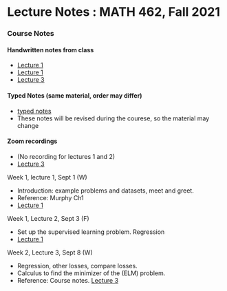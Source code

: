 # Lecture Notes :  MATH 462, Fall 2021

### Course Notes 
#### Handwritten notes from class  
- [Lecture 1](https://github.com/adam-oberman/adam-oberman.github.io/blob/main/Lectures/09%2001%20Lecture%201.pdf)
- [Lecture 1](https://github.com/adam-oberman/adam-oberman.github.io/blob/main/Lectures/09%2001%20Lecture%201.pdf)
- [Lecture 3](https://github.com/adam-oberman/adam-oberman.github.io/blob/main/Lectures/09%2008%20Lecture%203.pdf)
#### Typed Notes (same material, order may differ)
- [typed notes](https://github.com/adam-oberman/adam-oberman.github.io/blob/main/Lectures/Math462_Lecture_Notes.pdf) 
- These notes will be revised during the courese, so the material may change
#### Zoom recordings 
- (No recording for lectures 1 and 2) 
- [Lecture 3](https://mcgill.zoom.us/rec/share/VKdYKjgxXbdlP9_8l3xcSKz7E2A7Z_gwyOpYjbO1n9XQ-gSIO51ITa9Ug83cjejV.ZFHqMEOCdcJpXMx0?startTime=1631109875000)

Week 1, lecture 1, Sept 1 (W)
- Introduction: example problems and datasets, meet and greet.
- Reference: Murphy Ch1 
- [Lecture 1](https://github.com/adam-oberman/adam-oberman.github.io/blob/main/Lectures/09%2001%20Lecture%201.pdf)

Week 1, Lecture 2, Sept 3 (F)
- Set up the supervised learning problem. Regression
- [Lecture 1](https://github.com/adam-oberman/adam-oberman.github.io/blob/main/Lectures/09%2001%20Lecture%201.pdf)

Week 2, Lecture 3, Sept 8 (W)
- Regression, other losses, compare losses.
- Calculus to find the minimizer of the (ELM) problem. 
- Reference: Course notes. [Lecture 3](https://github.com/adam-oberman/adam-oberman.github.io/blob/main/Lectures/09%2008%20Lecture%203.pdf)


